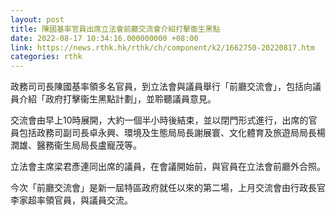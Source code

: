 ```yaml
---
layout: post
title: 陳國基率官員出席立法會前廳交流會介紹打擊衞生黑點
date: 2022-08-17 10:34:16.000000000 +08:00
link: https://news.rthk.hk/rthk/ch/component/k2/1662750-20220817.htm
categories: rthk
---
```


政務司司長陳國基率領多名官員，到立法會與議員舉行「前廳交流會」，包括向議員介紹「政府打擊衞生黑點計劃」，並聆聽議員意見。

交流會由早上10時展開，大約一個半小時後結束，並以閉門形式進行，出席的官員包括政務司副司長卓永興、環境及生態局局長謝展寰、文化體育及旅遊局局長楊潤雄、醫務衞生局局長盧寵茂等。

立法會主席梁君彥連同出席的議員，在會議開始前，與官員在立法會前廳外合照。

今次「前廳交流會」是新一屆特區政府就任以來的第二場，上月交流會由行政長官李家超率領官員，與議員交流。
